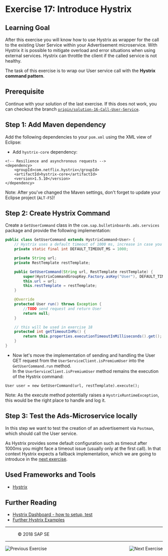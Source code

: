 Exercise 17: Introduce Hystrix
==============================

## Learning Goal
After this exercise you will know how to use Hystrix as wrapper for the call to the existing User Service within your Advertisement microservice. With Hystrix it is possible to mitigate overload and error situations when using external services. Hystrix can throttle the client if the called service is not healthy. 

The task of this exercise is to wrap our User service call with the **Hystrix command pattern**.


## Prerequisite
Continue with your solution of the last exercise. If this does not work, you can checkout the branch [`origin/solution-16-Call-User-Service`](https://github.com/ccjavadev/cc-bulletinboard-ads-spring-webmvc/tree/solution-16-Call-User-Service).

## Step 1: Add Maven dependency
Add the following dependencies to your `pom.xml` using the XML view of Eclipse:

- Add `hystrix-core` dependency:
```
<!-- Resilience and asynchronous requests -->
<dependency>
    <groupId>com.netflix.hystrix</groupId>
    <artifactId>hystrix-core</artifactId>
    <version>1.5.10</version>
</dependency>
```

Note: After you've changed the Maven settings, don't forget to update your Eclipse project (`ALT-F5`)! 

## Step 2: Create Hystrix Command
Create a `GetUserCommand` class in the `com.sap.bulletinboards.ads.services` package and provide the following implementation:
```java
public class GetUserCommand extends HystrixCommand<User> {
    // Hystrix uses a default timeout of 1000 ms, increase in case you run into problems in remote locations
    private static final int DEFAULT_TIMEOUT_MS = 1000;

    private String url;
    private RestTemplate restTemplate;

    public GetUserCommand(String url, RestTemplate restTemplate) {
        super(HystrixCommandGroupKey.Factory.asKey("User"), DEFAULT_TIMEOUT_MS);
        this.url = url;
        this.restTemplate = restTemplate;
    }

    @Override
    protected User run() throws Exception {
        //TODO send request and return User
        return null;
    }

    // this will be used in exercise 18
    protected int getTimeoutInMs() {
        return this.properties.executionTimeoutInMilliseconds().get();
    }
}
```

- Now let's move the implementation of sending and handling the User GET request from the `UserServiceClient.isPremiumUser` into the `GetUserCommand.run` method.   
In the `UserServiceClient.isPremiumUser` method remains the execution of the Hystrix command:
```
User user = new GetUserCommand(url, restTemplate).execute();
```
Note: As the execute method potentially raises a `HystrixRuntimeException`, this would be the right place to handle and log it.

## Step 3: Test the Ads-Microservice locally	

In this step we want to test the creation of an advertisement via `Postman`, which should call the User service.

As Hystrix provides some default configuration such as timeout after 1000ms you might face a timeout issue (usually only at the first call). In that context Hystrix expects a fallback implementation, which we are going to introduce in the [next exercise](Exercise_18_Make_Communication_Resilient.md). 

## Used Frameworks and Tools
- [Hystrix](https://github.com/Netflix/Hystrix)

## Further Reading
- [Hystrix Dashboard - how to setup, test](https://github.com/ccjavadev/cc-coursematerial/blob/master/Service2ServiceCommunication/HystrixDashboard.md)
- [Further Hystrix Examples](https://github.wdf.sap.corp/refapps/SimpleHystrixConceptsPOC)

***
<dl>
  <dd>
  <div class="footer">&copy; 2018 SAP SE</div>
  </dd>
</dl>
<hr>
<a href="Exercise_16_Call_UserService.md">
  <img align="left" alt="Previous Exercise">
</a>
<a href="Exercise_18_Make_Communication_Resilient.md">
  <img align="right" alt="Next Exercise">
</a>
